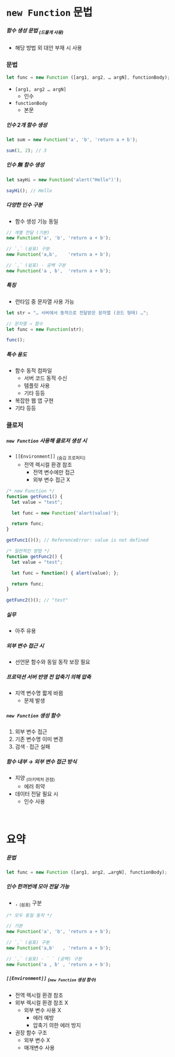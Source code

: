 `new Function` 문법
====

##### 함수 생성 문법 <sub>(드물게 사용)</sub>
- 해당 방법 외 대안 부재 시 사용

### 문법
```javascript
let func = new Function ([arg1, arg2, … argN], functionBody);
```
- `[arg1, arg2 … argN]`
  - 인수
- `functionBody`
  - 본문

##### 인수 2개 함수 생성
```javascript
let sum = new Function('a', 'b', 'return a + b');

sum(1, 2); // 3
```

##### 인수 無 함수 생성
```javascript
let sayHi = new Function('alert("Hello")');

sayHi(); // Hello
```

##### 다양한 인수 구분
- 함수 생성 기능 동일
```javascript
// 개별 전달 (기본)
new Function('a', 'b', 'return a + b');

// `,` (쉼표) 구분
new Function('a,b',    'return a + b');

// `,` (쉼표) · 공백 구분
new Function('a , b',  'return a + b');
```

##### 특징
- 런타임 중 문자열 사용 가능
```javascript
let str = "… 서버에서 동적으로 전달받은 문자열 (코드 형태) …";

// 문자열 → 함수
let func = new Function(str);

func();
```

##### 특수 용도
- 함수 동적 컴파일
  - 서버 코드 동적 수신
  - 템플릿 사용
  - 기타 등등
- 복잡한 웹 앱 구현
- 기타 등등

### 클로저

##### `new Function` 사용해 클로저 생성 시
- `[[Environment]]` <sub>(숨김 프로퍼티)</sub>
  - 전역 렉시컬 환경 참조
    - 전역 변수에만 접근
    - 외부 변수 접근 X
```javascript
/* new Function */
function getFunc1() {
  let value = "test";

  let func = new Function('alert(value)');

  return func;
}

getFunc1()(); // ReferenceError: value is not defined

/* 일반적인 방법 */
function getFunc2() {
  let value = "test";

  let func = function() { alert(value); };

  return func;
}

getFunc2()(); // "test"
```

##### 실무
- 아주 유용

##### 외부 변수 접근 시
- 선언문 함수와 동일 동작 보장 필요

##### 프로덕션 서버 반영 전 압축기 의해 압축
- 지역 변수명 짧게 바뀜
  - 문제 발생

##### `new Function` 생성 함수
1. 외부 변수 접근
2. 기존 변수명 이미 변경
3. 검색 · 접근 실패

##### 함수 내부 → 외부 변수 접근 방식
- 지양 <sub>(아키텍처 관점)</sub>
  - 에러 취약
- 데이터 전달 필요 시
  - 인수 사용

<br />

요약
====

##### 문법
```javascript
let func = new Function ([arg1, arg2, …argN], functionBody);
```

##### 인수 한꺼번에 모아 전달 가능
- `,` <sub>(쉼표)</sub> 구분
```javascript
/* 모두 동일 동작 */

// 기본
new Function('a', 'b', 'return a + b');

// `,` (쉼표) 구분
new Function('a,b'   , 'return a + b');

// `,` (쉼표) · ` ` (공백) 구분
new Function('a , b' , 'return a + b');
```

##### `[[Environment]]` <sub>(`new Function` 생성 함수)</sub>
- 전역 렉시컬 환경 참조
- 외부 렉시컬 환경 참조 X
  - 외부 변수 사용 X
    - 에러 예방
    - 압축기 의한 에러 방지
- 권장 함수 구조
  - 외부 변수 X
  - 매개변수 사용
